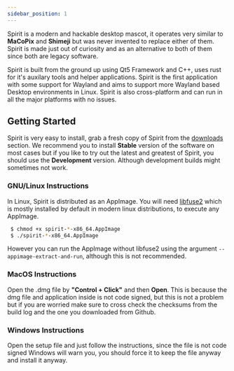 ```yaml
---
sidebar_position: 1
---
```


Spirit is a modern and hackable desktop mascot, it operates very similar
to **MaCoPix** and **Shimeji** but was never invented to replace either of them. Spirit
is made just out of curiosity and as an alternative to both of them since both are 
legacy software.

Spirit is built from the ground up using Qt5 Framework and C++, uses rust for it's
auxilary tools and helper applications. Spirit is the first application with some 
support for Wayland and aims to support more Wayland based Desktop environments 
in Linux. Spirit is also cross-platform and can run in all the major platforms with 
no issues.

## Getting Started

Spirit is very easy to install, grab a fresh copy of Spirit from the 
[downloads](/#downloads) section. We recommend you to install **Stable** version 
of the software on most cases but if you like to try out the latest and greatest of
Spirit, you should use the **Development** version. Although development builds 
might sometimes not work.

### GNU/Linux Instructions

In Linux, Spirit is distributed as an AppImage. You will need [libfuse2](https://packages.ubuntu.com/search?keywords=libfuse2) which is mostly installed by default in 
modern linux distributions, to execute any AppImage.

```bash
 $ chmod +x spirit-*-x86_64.AppImage
 $ ./spirit-*-x86_64.AppImage
```

However you can run the AppImage without libfuse2 using the argument ```--appimage-extract-and-run```, although this is not recommended.

### MacOS Instructions

Open the .dmg file by **"Control + Click"** and then **Open**. This is because the
dmg file and application inside is not code signed, but this is not a problem but
if you are worried make sure to cross check the checksums from the build log and
the one you downloaded from Github.

### Windows Instructions

Open the setup file and just follow the instructions, since the file is not code
signed Windows will warn you, you should force it to keep the file anyway and install
it anyway.

